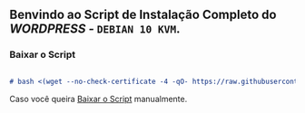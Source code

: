## Benvindo ao Script de Instalação Completo do _WORDPRESS_ *-* `DEBIAN 10 KVM`.

### Baixar o Script

```markdown

# bash <(wget --no-check-certificate -4 -qO- https://raw.githubusercontent.com/midianews/wordpress/master/docker.sh)

```

Caso você queira [Baixar o Script](https://raw.githubusercontent.com/midianews/wordpress/master/docker.sh) manualmente.

